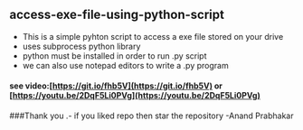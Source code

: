 ## access-exe-file-using-python-script
* This is a simple pyhton script to access a exe file stored on your drive
* uses subprocess python library
* python must be installed in order to run .py script
* we can also use notepad editors to write a .py program
#### see video:[https://git.io/fhb5V](https://git.io/fhb5V) or [https://youtu.be/2DqF5Li0PVg](https://youtu.be/2DqF5Li0PVg)
###Thank you .- if you liked repo then star the repository    -Anand Prabhakar 




